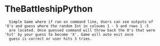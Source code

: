 # TheBattleshipPython
      Simple Game where if ran on command line, Users can see outputs of 'O's and guess where the random Int in coloums 1 - 5 and rows 1 -5 
      are located. Once guessed command will throw back the O's that were 'hit' by your guess to become 'X'. Game will auto exit once 
      guess is correct or user hits 3 tries.
